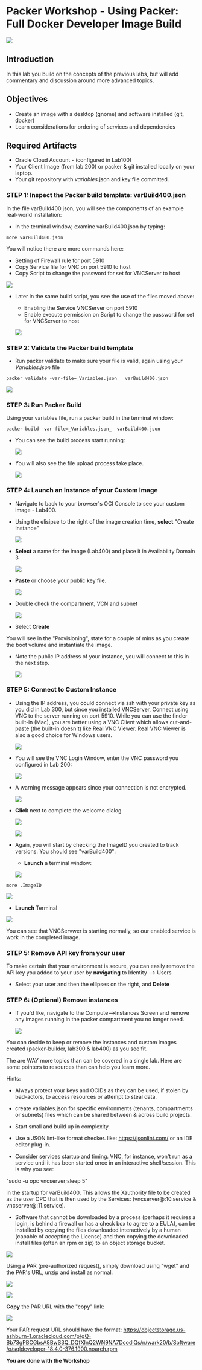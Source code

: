 # Packer Workshop - Using Packer:  Full Docker Developer Image Build

![](images/WorkshopHeader/400.png)

## Introduction

In this lab you build on the concepts of the previous labs, but will add commentary and discussion around more advanced topics.  
 
## Objectives

- Create an image with a desktop (gnome) and software installed (git, docker)
- Learn considerations for ordering of services and dependencies

## Required Artifacts

- Oracle Cloud Account - (configured in Lab100)
- Your Client Image (from lab 200) or packer & git installed locally on your laptop.
- Your git repository with _variables_.json and key file committed.

### **STEP 1**: Inspect the Packer build template: varBuild400.json

In the file varBuild400.json, you will see the components of an example real-world installation:

- In the terminal window, examine varBuild400.json by typing:

```
more varBuild400.json 
```
You will notice there are more commands here:

  - Setting of Firewall rule for port 5910
  - Copy Service file for VNC on port 5910 to host
  - Copy Script to change the password for set for VNCServer to host

  ![](images/Lab400/1.png)

- Later in the same build script, you see the use of the files moved above:

  - Enabling the Service VNCServer on port 5910 
  - Enable execute permission on Script to change the password for set for VNCServer to host

  ![](images/Lab400/1.2.png)

### **STEP 2**: Validate the Packer build template 

- Run packer validate to make sure your file is valid, again using your _Variables.json_ file

```
packer validate -var-file=_Variables.json_  varBuild400.json
```
  ![](images/Lab400/2.1.png)

### **STEP 3**: Run Packer Build

Using your variables file, run a packer build in the terminal window:

```
packer build -var-file=_Variables.json_  varBuild400.json
```

- You can see the build process start running:

   ![](images/Lab400/5.png)

- You will also see the file upload process take place.
  
   ![](images/Lab400/10.png)
 
### **STEP 4**: Launch an Instance of your Custom Image

- Navigate to back to your browser's OCI Console to see your custom image - Lab400.

- Using the elisipse to the right of the image creation time, **select** "Create Instance"

  ![](images/Lab400/11.png)

- **Select** a name for the image (Lab400) and place it in  Availability Domain 3

  ![](images/Lab400/14.png)

- **Paste** or choose your public key file.

  ![](images/Lab400/12.png)

- Double check the compartment, VCN and subnet  

  ![](images/Lab400/15.png)

- Select **Create**
  
You will see in the "Provisioning", state for a couple of mins as you create the boot volume and instantiate the image.  

- Note the public IP address of your instance, you will connect to this in the next step.

  ![](images/Lab400/12.png)

### **STEP 5**: Connect to Custom Instance

- Using the IP address, you could connect via ssh with your private key as you did in Lab 300, but since you installed VNCServer, Connect using VNC to the server running on port 5910.  While you can use the finder built-in (Mac), you are better using a VNC Client which allows cut-and-paste (the built-in doesn't) like Real VNC Viewer.  Real VNC Viewer is also a good choice for Windows users.

  ![](images/Lab400/16.1.png)

- You will see the VNC Login Window, enter the VNC password you configured in Lab 200:

  ![](images/Lab400/16.png)

- A warning message appears since your connection is not encrypted.

  ![](images/Lab400/18.1.png)

- **Click** next to complete the welcome dialog

  ![](images/Lab400/19.png)

  ![](images/Lab400/19.1.png)

- Again, you will start by checking the ImageID you created to track versions.  You should see "varBuild400":

  - **Launch** a terminal window:

  ![](images/Lab400/19.2.png)


```
more .ImageID
```

  ![](images/Lab400/19.3.png)

  - **Launch** Terminal

  ![](images/Lab400/20.png)

You can see that VNCServwer is starting normally, so our enabled service is work in the completed image.

### **STEP 5**: Remove API key from your user

To make certain that your environment is secure, you can easily remove the API key you added to your user by **navigating** to Identity --> Users

- Select your user and then the ellipses on the right, and **Delete**  

### **STEP 6**: (Optional) Remove instances

- If you'd like, navigate to the Compute-->Instances Screen and remove any images running in the packer compartment you no longer need. 

  ![](images/Lab400/21.png)

You can decide to keep or remove the Instances and custom images created (packer-builder, lab300 & lab400) as you see fit.

The are WAY more topics than can be covered in a single lab. Here are some pointers to resources than can help you learn more.

 Hints:

  - Always protect your keys and OCIDs as they can be used, if stolen by bad-actors, to access resources or attempt to steal data.

  - create variables.json for specific environments (tenants, compartments or subnets) files which can be shared between & across build projects.
  
  - Start small and build up in complexity.

  - Use a JSON lint-like format checker. like: https://jsonlint.com/ or an IDE editor plug-in.

  - Consider services startup and timing. VNC, for instance, won't run as a service until it has been started once in an interactive shell/session.  This is why you see:

   "sudo -u opc vncserver;sleep 5"

   in the startup for varBuild400.  This allows the Xauthority file to be created as the user OPC that is then used by the Services: (vncserver@:10.service & vncserver@:11.service).

   - Software that cannot be downloaded by a process (perhaps it requires a login, is behind a firewall or has a  check box to agree to a EULA), can be installed by copying the files downloaded interactively by a human (capable of accepting the License) and then copying the downloaded install files (often an rpm or zip) to an object storage bucket.
  
![](images/Lab400/6.2.png)

  Using a PAR (pre-authorized request), simply download using "wget" and the PAR's URL, unzip and install as normal.

![](images/Lab400/6.4.png)

![](images/Lab400/6.5.png)

**Copy** the PAR URL with the "copy" link:

![](images/Lab400/6.6.png)

Your PAR request URL should have the format:
https://objectstorage.us-ashburn-1.oraclecloud.com/p/gQ-Bb73gPBCGbsA8BwS3Q_DQfXInQ2WN9NA7DcodlQs/n/wark20/b/Software/o/sqldeveloper-18.4.0-376.1900.noarch.rpm


**You are done with the Workshop**
